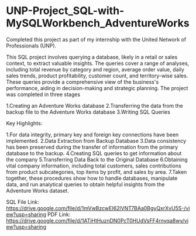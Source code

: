 # UNP-Project_SQL-with-MySQLWorkbench_AdventureWorks

Completed this project as part of my internship with the United Network of Professionals (UNP).

This SQL project involves querying a database, likely in a retail or sales context, to extract valuable insights. The queries cover a range of analyses, including total revenue by category and region, average order value, daily sales trends, product profitability, customer count, and territory-wise sales. These queries provide a comprehensive view of the business's performance, aiding in decision-making and strategic planning. The project was completed in three stages

1.Creating an Adventure Works database
2.Transferring the data from the backup file to the Adventure Works database
3.Writing SQL Queries

Key Highlights:

1.For data integrity, primary key and foreign key connections have been implemented.
2.Data Extraction from Backup Database
3.Data consistency has been preserved during the transfer of information from the primary database to the backup.
4.Creating SQL queries to get information about the company
5.Transferring Data Back to the Original Database
6.Obtaining vital company information, including total customers, sales contributions from product subcategories, top items by profit, and sales by area.
7.Taken together, these procedures show how to handle databases, manipulate data, and run analytical queries to obtain helpful insights from the Adventure Works dataset.

SQL File Link: https://drive.google.com/file/d/1mVwBzcwEI62lVNT7BAa0BgyQxrXvU5S-/view?usp=sharing
PDF Link: https://drive.google.com/file/d/1ATiHtHuznDN0PcT0HUdVsFF4rnyqa8wy/view?usp=sharing
